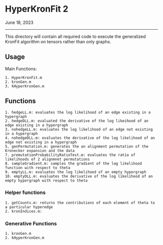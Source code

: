 # HyperKronFit 2

June 18, 2023

---

This directory will contain all required code to execute the generalized KronFit algorithm on tensors rather than only graphs.

## Usage

Main Functions:

    1. HyperKronFit.m
    2. kronGen.m
    3. kHyperKronGen.m

## Functions

    1. hedgeLL.m: evaluates the log likelihood of an edge existing in a hypergraph
    2. hedgeDLL.m: evaluated the derivative of the log likeihood of an edge existing in a hypergraph
    3. nohedgeLL.m: evaluates the log likelihood of an edge not existing in a hypergraph
    4. nohedgeDLL.m: evaluates the derivative of the log likelihood of an edge not existing in a hypergraph
    5. genPermutation.m: generates the an alignment permutation of the Kronecker expansion and the data
    7. premutationProbabilityRatioTest.m: evaluates the ratio of likelihoods of 2 alignmnet permutations
    8. sampleGradient.m: samples the gradient of the log likelihood function with respect to theta
    9. emptyLL.m: evaluates the log likelihood of an empty hypergraph
    10. emptyDLL.m: evaluates the derivative of the log likelihood of an empty hypergraph with respect to theta

### Helper functions
    1. getCounts.m: returns the contributions of each element of theta to a particular hyperedge
    2. kronIndices.m:

### Generative Functions

    1. kronGen.m
    2. kHyperKronGen.m
